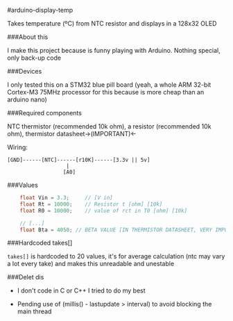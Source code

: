 #arduino-display-temp

Takes temperature (ºC) from NTC resistor and displays in a 128x32 OLED

###About this

I make this project because is funny playing with Arduino. Nothing special, only back-up code

###Devices

I only tested this on a STM32 blue pill board (yeah, a whole ARM 32-bit Cortex-M3 75MHz processor for this because is more cheap than an arduino nano)

###Required components

NTC thermistor (recommended 10k ohm), a resistor (recommended 10k ohm), thermistor datasheet->(IMPORTANT)<-

Wiring:

```
[GND]------[NTC]------[r10K]------[3.3v || 5v]
                   |
                  [A0]
```

###Values

```c++
	float Vin = 3.3;     // [V in]
	float Rt = 10000;    // Resistor t [ohm] [10k]
	float R0 = 10000;    // value of rct in T0 [ohm] [10k]

	// [...]
	float Bta = 4050; // BETA VALUE [IN THERMISTOR DATASHEET, VERY IMPORTANT!!!!!]
```

###Hardcoded takes[]

`takes[]` is hardcoded to 20 values, it's for average calculation (ntc may vary a lot every take) and makes this unreadable and unestable

###Delet dis

- I don't code in C or C++ I tried to do my best

- Pending use of (millis() - lastupdate > interval) to avoid blocking the main thread